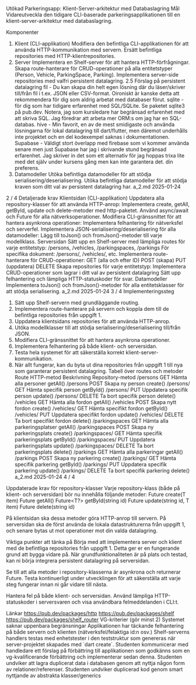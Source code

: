 Utökad Parkeringsapp: Klient-Server-arkitektur med
Databaslagring
Mål
Vidareutveckla den tidigare CLI-baserade parkeringsapplikationen till en klient-server-arkitektur med
databaslagring.

Komponenter
1. Klient (CLI-applikation)
Modifiera den befintliga CLI-applikationen för att använda HTTP-kommunikation med servern.
Ersätt befintliga repositories med HTTP-klientrepositories.
2. Server
Implementera en Shelf-server för att hantera HTTP-förfrågningar.
Skapa route-hanterare för CRUD-operationer på alla entitetstyper (Person, Vehicle, ParkingSpace,
Parking).
Implementera server-side repositories med valfri persistent datalagring.
2.5 Förslag på persistent datalagring
fil - Du kan skapa din helt egen lösning där du läser/skriver till/från fil i t.ex. JSON eller CSV-format.
Oironiskt är kanske detta att rekommendera för dig som aldrig arbetat med databaser förut.
sqlite - för dig som har tidigare erfarenhet med SQL/SQLite. Se paketet sqlite3 på pub.dev. Notera, jag
som kursledare har begränsad erfarenhet med att skriva SQL. Jag föredrar att arbeta mer ORM:s om jag
har en SQL-databas.
hive - Min favorit, en av de mest smidigaste och använda lösningarna för lokal datalagring till
dart/flutter, men däremot underhålls inte projektet och en del kodexempel saknas i dokumentationen.
Supabase - Väldigt stort överlapp med firebase som vi kommer använda senare men just Supabase har
jag i skrivande stund begränsad erfarenhet. Jag skriver in det som ett alternativ för jag hoppas trixa lite
med det själv under kursens gång men kan inte garantera det.
din preferens.
3. Datamodeller
Utöka befintliga datamodeller för att stödja serialisering/deserialisering.
Utöka befintliga datamodeller för att stödja kraven som ditt val av persistent datalagring har.
a_2.md 2025-01-24

2 / 4
Detaljerade krav
Klientsidan (CLI-applikation)
Uppdatera alla repository-klasser för att använda HTTP-anrop:
Implementera create, getAll, getById, update och delete-metoder med http-paketet.
Använd async/await och Future för alla nätverksoperationer.
Modifiera CLI-gränssnittet för att hantera asynkrona operationer:
Implementera felhantering för nätverksfel och serverfel.
Implementera JSON-serialisering/deserialisering för alla datamodeller:
Lägg till toJson() och fromJson()-metoder till varje modellklass.
Serversidan
Sätt upp en Shelf-server med lämpliga routes för varje entitetstyp:
/persons, /vehicles, /parkingspaces, /parkings
För specifika dokument: /persons/, /vehicles/, etc.
Implementera route-hanterare för CRUD-operationer:
GET (alla och efter ID)
POST (skapa)
PUT (uppdatera)
DELETE
Skapa repositories för varje entitetstyp:
Implementera CRUD-operationer som lagrar i ditt val av persistent datalagring
Sätt upp felhantering och lämpliga HTTP-statuskoder för svar.
Datamodeller
Implementera toJson() och fromJson()-metoder för alla entitetsklasser för att stödja serialisering.
a_2.md 2025-01-24
3 / 4
Implementeringssteg
1. Sätt upp Shelf-servern med grundläggande routing.
2. Implementera route-hanterare på servern och koppla dem till de befintliga repositories från uppgift 1.
3. Uppdatera klientsidans repositories för att använda HTTP-anrop.
4. Utöka modellklasser till att stödja serialisering/deserialisering till/från JSON.
5. Modifiera CLI-gränssnittet för att hantera asynkrona operationer.
6. Implementera felhantering på både klient- och serversidan.
7. Testa hela systemet för att säkerställa korrekt klient-server-kommunikation.
8. När allt fungerar, kan du byta ut dina repositories från uppgift 1 till nya som garanterar persistent
datalagring.
Tabell över routes och metoder
Route HTTP-metod Beskrivning Repository-metod
/persons GET Hämta alla personer getAll()
/persons POST Skapa ny person create()
/persons/ GET Hämta specifik person getById()
/persons/ PUT Uppdatera specifik person update()
/persons/ DELETE Ta bort specifik person delete()
/vehicles GET Hämta alla fordon getAll()
/vehicles POST Skapa nytt fordon create()
/vehicles/ GET Hämta specifikt fordon getById()
/vehicles/ PUT Uppdatera specifikt fordon update()
/vehicles/ DELETE Ta bort specifikt fordon delete()
/parkingspaces GET Hämta alla parkeringsplatser getAll()
/parkingspaces POST Skapa ny parkeringsplats create()
/parkingspaces/ GET Hämta specifik parkeringsplats getById()
/parkingspaces/ PUT Uppdatera parkeringsplats update()
/parkingspaces/ DELETE Ta bort parkeringsplats delete()
/parkings GET Hämta alla parkeringar getAll()
/parkings POST Skapa ny parkering create()
/parkings/ GET Hämta specifik parkering getById()
/parkings/ PUT Uppdatera specifik parkering update()
/parkings/ DELETE Ta bort specifik parkering delete()
a_2.md 2025-01-24
4 / 4

Uppdaterade krav för repository-klasser
Varje repository-klass (både på klient- och serversidan) bör nu innehålla följande metoder:
Future create(T item)
Future<List> getAll()
Future<T?> getById(string id)
Future update(string id, T item)
Future delete(string id)


På klientsidan ska dessa metoder göra HTTP-anrop till servern. På serversidan ska de först använda de lokala
datastrukturerna från uppgift 1, och senare bytas ut mot operationer mot din valda datalagring.

Viktiga punkter att tänka på
Börja med att implementera server och klient med de befintliga repositories från uppgift 1. Detta ger er
en fungerande grund att bygga vidare på.
När grundfunktionaliteten är på plats och testad, kan ni börja integrera persistent datalagring på
serversidan.

Se till att alla metoder i repository-klasserna är asynkrona och returnerar Future.
Testa kontinuerligt under utvecklingen för att säkerställa att varje steg fungerar innan ni går vidare till
nästa.

Hantera fel på både klient- och serversidan. Använd lämpliga HTTP-statuskoder i serversvaren och visa
användbara felmeddelanden i CLI:t.

Länkar
https://pub.dev/packages/http
https://pub.dev/packages/shelf
https://pub.dev/packages/shelf_router
VG-kriterier (gör minst 2)
Systemet saknar uppenbara begränsningar
Applikationen har täckande felhantering på både servern och klienten (nätverksfel/felaktiga id:n osv.)
Shelf-serverns handlers testas med enhetstester i den teststruktur som genereras när server-projektet
skapades med ´dart create´.
Studenten kommunicerar med handledare ett förslag på förbättring till applikationen som godkänns
som en vg-kvalificerande förbättring och implementerar sedan denna.
Studenten undviker att lagra duplicerat data i databasen genom att nyttja någon form av
relationer/referenser.
Studenten undviker duplicerad kod genom smart nyttjande av abstrakta klasser/generics
